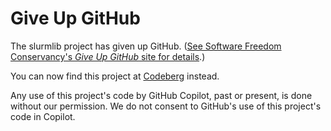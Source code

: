 # Give Up GitHub

The slurmlib project has given up GitHub.  ([See Software Freedom Conservancy's *Give Up  GitHub* site for details](https://GiveUpGitHub.org).)

You can now find this project at
[Codeberg](https://codeberg.org/aeszter/slurmlib) instead.

Any use of this project's code by GitHub Copilot, past or present, is done without our permission.  We do not consent to GitHub's use of this project's code in Copilot.

